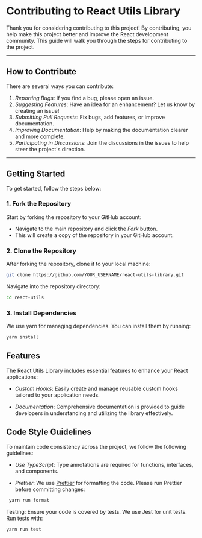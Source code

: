 # Contributing to React Utils Library

Thank you for considering contributing to this project! By contributing, you help make this project better and improve the React development community. This guide will walk you through the steps for contributing to the project.

---

## How to Contribute

There are several ways you can contribute:

1. *Reporting Bugs*: If you find a bug, please open an issue.
2. *Suggesting Features*: Have an idea for an enhancement? Let us know by creating an issue!
3. *Submitting Pull Requests*: Fix bugs, add features, or improve documentation.
4. *Improving Documentation*: Help by making the documentation clearer and more complete.
5. *Participating in Discussions*: Join the discussions in the issues to help steer the project's direction.

---

## Getting Started

To get started, follow the steps below:

### 1. Fork the Repository

Start by forking the repository to your GitHub account:

- Navigate to the main repository and click the *Fork* button.
- This will create a copy of the repository in your GitHub account.

### 2. Clone the Repository

After forking the repository, clone it to your local machine:

```bash
git clone https://github.com/YOUR_USERNAME/react-utils-library.git
```


Navigate into the repository directory:


```bash 
cd react-utils
```


### 3. Install Dependencies

We use yarn for managing dependencies. You can install them by running:

```bash
yarn install
```


## Features

The React Utils Library includes essential features to enhance your React applications:

- *Custom Hooks*: Easily create and manage reusable custom hooks tailored to your application needs.

- *Documentation*: Comprehensive documentation is provided to guide developers in understanding and utilizing the library effectively.




## Code Style Guidelines

To maintain code consistency across the project, we follow the following guidelines:

- *Use TypeScript*: Type annotations are required for functions, interfaces, and components.

- *Prettier*: We use [Prettier](https://prettier.io/) for formatting the code. Please run Prettier before committing changes:
  
```bash
 yarn run format
```

Testing: Ensure your code is covered by tests. We use Jest for unit tests. Run tests with:

```bash
yarn run test
```

